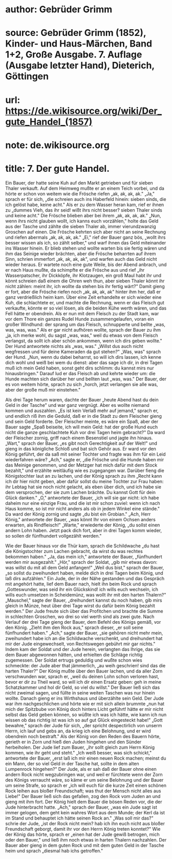 # author: Gebrüder Grimm
# source: Gebrüder Grimm (1852), Kinder- und Haus-Märchen, Band 1+2, Große Ausgabe. 7. Auflage (Ausgabe letzter Hand), Dieterich, Göttingen
# url: https://de.wikisource.org/wiki/Der_gute_Handel_(1857)
# note: de.wikisource.org
# title: 7. Der gute Handel.

Ein Bauer, der hatte seine Kuh auf den Markt getrieben und für sieben Thaler verkauft. Auf dem Heimweg mußte er an einem Teich vorbei, und da hörte er schon von weitem wie die Frösche riefen „ak, ak, ak, ak." „Ja," sprach er für sich, „die schreien auch ins Haberfeld hinein: sieben sinds, die ich gelöst habe, keine acht." Als er zu dem Wasser heran kam, rief er ihnen zu „dummes Vieh, das ihr seid! wißt ihrs nicht besser? sieben Thaler sinds und keine acht." Die Frösche blieben aber bei ihrem „ak, ak, ak, ak." „Nun, wenn ihrs nicht glauben wollt, ich kanns euch vorzählen," holte das Geld aus der Tasche und zählte die sieben Thaler ab, immer vierundzwanzig Groschen auf einen. Die Frösche kehrten sich aber nicht an seine Rechnung und riefen abermals „ak, ak, ak, ak." „Ei," rief der Bauer ganz bös, „wollt ihrs besser wissen als ich, so zählt selber," und warf ihnen das Geld miteinander ins Wasser hinein. Er blieb stehen und wollte warten bis sie fertig wären und ihm das Seinige wieder brächten, aber die Frösche beharrten auf ihrem Sinn, schrien immerfort „ak, ak, ak, ak", und warfen auch das Geld nicht wieder heraus. Er wartete noch eine gute Weile, bis der Abend anbrach, und er nach Haus mußte, da schimpfte er die Frösche aus und rief „ihr Wasserpatscher, ihr Dickköpfe, ihr Klotzaugen, ein groß Maul habt ihr und könnt schreien daß einem die Ohren weh thun, aber sieben Thaler könnt ihr nicht zählen: meint ihr, ich wollte da stehen bis ihr fertig wärt?" Damit gieng er fort, aber die Frösche riefen noch „ak, ak, ak, ak" hinter ihm her, daß er ganz verdrießlich heim kam.  Über eine Zeit erhandelte er sich wieder eine Kuh, die schlachtete er, und machte die Rechnung, wenn er das Fleisch gut verkaufte, könnte er so viel lösen, als die beiden Kühe werth wären, und das Fell hätte er obendrein. Als er nun mit dem Fleisch zu der Stadt kam, war vor dem Thore ein ganzes Rudel Hunde zusammengelaufen, voran ein großer Windhund: der sprang um das Fleisch, schnupperte und bellte „was, was, was, was." Als er gar nicht aufhören wollte, sprach der Bauer zu ihm „ja, ich merke wohl, du sagst „was, was," weil du etwas von dem Fleisch verlangst, da sollt ich aber schön ankommen, wenn ich dirs geben wollte." Der Hund antwortete nichts als „was, was." „Willst dus auch nicht wegfressen und für deine Kameraden da gut stehen?" „Was, was" sprach der Hund. „Nun, wenn du dabei beharrst, so will ich dirs lassen, ich kenne dich wohl und weiß bei wem du dienst: aber das sage ich dir, in drei Tagen muß ich mein Geld haben, sonst geht dirs schlimm: du kannst mirs nur hinausbringen." Darauf lud er das Fleisch ab und kehrte wieder um: die Hunde machten sich darüber her und bellten laut „was, was." Der Bauer, der es von weitem hörte, sprach zu sich „horch, jetzt verlangen sie alle was, aber der große muß mir einstehen." 

Als drei Tage herum waren, dachte der Bauer „heute Abend hast du dein Geld in der Tasche" und war ganz vergnügt. Aber es wollte niemand kommen und auszahlen. „Es ist kein Verlaß mehr auf jemand," sprach er, und endlich riß ihm die Geduld, daß er in die Stadt zu dem Fleischer gieng und sein Geld forderte. Der Fleischer meinte, es wäre ein Spaß, aber der Bauer sagte „Spaß beiseite, ich will mein Geld: hat der große Hund euch nicht die ganze geschlachtete Kuh vor drei Tagen heim gebracht?" Da ward der Fleischer zornig, griff nach einem Besenstiel und jagte ihn hinaus. „Wart," sprach der Bauer, „es gibt noch Gerechtigkeit auf der Welt!" und gieng in das königliche Schloß und  bat sich Gehör aus. Er ward vor den König geführt, der da saß mit seiner Tochter und fragte was ihm für ein Leid wiederfahren wäre? „Ach," sagte er, „die Frösche und die Hunde haben mir das Meinige genommen, und der Metzger hat mich dafür mit dem Stock bezahlt," und erzählte weitläufig wie es zugegangen war. Darüber fieng die Königstochter laut an zu lachen, und der König sprach zu ihm „Recht kann ich dir hier nicht geben, aber dafür sollst du meine Tochter zur Frau haben: ihr Lebtag hat sie noch nicht gelacht, als eben über dich, und ich habe sie dem versprochen, der sie zum Lachen brächte. Du kannst Gott für dein Glück danken." „O," antwortete der Bauer, „ich will sie gar nicht: ich habe daheim nur eine einzige Frau, und die ist mir schon zuviel: wenn ich nach Haus komme, so ist mir nicht anders als ob in jedem Winkel eine stände." Da ward der König zornig und sagte „du bist ein Grobian." „Ach, Herr König," antwortete der Bauer, „was könnt Ihr von einem Ochsen anders erwarten, als Rindfleisch!" „Warte," erwiederte der König, „du sollst einen andern Lohn haben. Jetzt pack dich fort, aber in drei Tagen komm wieder, so sollen dir fünfhundert vollgezählt werden." 

Wie der Bauer hinaus vor die Thür kam, sprach die Schildwache „du hast die Königstochter zum Lachen gebracht, da wirst du was rechtes bekommen haben." „Ja, das mein ich," antwortete der Bauer, „fünfhundert werden mir ausgezahlt." „Hör," sprach der Soldat, „gib mir etwas davon: was willst du mit all dem Geld anfangen!" „Weil dus bist," sprach der Bauer, „so sollst du zweihundert haben, melde dich in drei Tagen beim König, und laß dirs aufzählen." Ein Jude, der in der Nähe gestanden und das Gespräch mit angehört hatte, lief dem Bauer nach, hielt ihn beim Rock und sprach „Gotteswunder, was seid ihr ein Glückskind! ich wills euch wechseln, ich wills euch umsetzen in Scheidemünz, was wollt ihr mit den harten Thalern?" „Mauschel," sagte der  Bauer, „dreihundert kannst du noch haben, gib mirs gleich in Münze, heut über drei Tage wirst du dafür beim König bezahlt werden." Der Jude freute sich über das Profitchen und brachte die Summe in schlechten Groschen, wo drei so viel werth sind als zwei gute. Nach Verlauf der drei Tage gieng der Bauer, dem Befehl des Königs gemäß, vor den König. „Zieht ihm den Rock aus," sprach dieser, „er soll seine fünfhundert haben." „Ach," sagte der Bauer, „sie gehören nicht mehr mein, zweihundert habe ich an die Schildwache verschenkt, und dreihundert hat mir der Jude eingewechselt, von Rechtswegen gebührt mir gar nichts." Indem kam der Soldat und der Jude herein, verlangten das Ihrige, das sie dem Bauer abgewonnen hätten, und erhielten die Schläge richtig zugemessen. Der Soldat ertrugs geduldig und wußte schon wies schmeckte: der Jude aber that jämmerlich, „au weih geschrien! sind das die harten Thaler?" Der König mußte über den Bauer lachen, und da aller Zorn verschwunden war, sprach er, „weil du deinen Lohn schon verloren hast, bevor er dir zu Theil ward, so will ich dir einen Ersatz geben: geh in meine Schatzkammer und hol dir Geld, so viel du willst." Der Bauer ließ sich das nicht zweimal sagen, und füllte in seine weiten Taschen was nur hinein wollte. Danach gieng er ins Wirthshaus und überzählte sein Geld. Der Jude war ihm nachgeschlichen und hörte wie er mit sich allein brummte „nun hat mich der Spitzbube von König doch hinters Licht geführt! hätte er mir nicht selbst das Geld geben können, so wüßte ich was ich hätte, wie kann ich nun wissen ob das richtig ist was ich so auf gut Glück eingesteckt habe!" „Gott bewahre," sprach der Jude für sich, „der spricht despectirlich von unserm Herrn, ich lauf und gebs an, da krieg ich eine Belohnung, und er wird obendrein noch bestraft." Als der König von den Reden des Bauern hörte, gerieth er in Zorn und hieß den Juden hingehen und den Sünder herbeiholen. Der Jude lief zum Bauer, „ihr sollt gleich  zum Herrn König kommen, wie ihr geht und steht." „Ich weiß besser, was sich schickt," antwortete der Bauer, „erst laß ich mir einen neuen Rock machen; meinst du ein Mann, der so viel Geld in der Tasche hat, sollte in dem alten Lumpenrock hingehen?" Der Jude, als er sah daß der Bauer ohne einen andern Rock nicht wegzubringen war, und weil er fürchtete wenn der Zorn des Königs verraucht wäre, so käme er um seine Belohnung und der Bauer um seine Strafe, so sprach er „ich will euch für die kurze Zeit einen schönen Rock leihen aus bloßer Freundschaft; was thut der Mensch nicht alles aus Liebe!" Der Bauer ließ sich das gefallen, zog den Rock vom Juden an und gieng mit ihm fort. Der König hielt dem Bauer die bösen Reden vor, die der Jude hinterbracht hatte. „Ach," sprach der Bauer, „was ein Jude sagt ist immer gelogen, dem geht kein wahres Wort aus dem Munde; der Kerl da ist im Stand und behauptet ich hätte seinen Rock an." „Was soll mir das?" schrie der Jude, „ist der Rock nicht mein? hab ich ihn euch nicht aus bloßer Freundschaft geborgt, damit ihr vor den Herrn König treten konntet?" Wie der König das hörte, sprach er „einen hat der Jude gewiß betrogen, mich oder den Bauer," und ließ ihm noch etwas in harten Thalern nachzahlen. Der Bauer aber gieng in dem guten Rock und mit dem guten Geld in der Tasche heim und sprach „diesmal hab ichs getroffen." 

